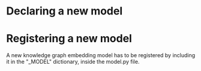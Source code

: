 # Declaring a new model

# Registering a new model

A new knowledge graph embedding model has to be registered by including it in
the "\_MODEL" dictionary, inside the model.py file.
